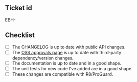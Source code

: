 
<!---Description/motivation above this comment please -->

## Ticket id

<!---Mentioning the ticket id automatically links to Jira. -->

EBH-

## Checklist

- [ ] The CHANGELOG is up to date with public API changes.
- [ ] The [OSS approvals page](https://dth01.ibmgcloud.net/confluence/display/EGA/02+OSSC+Delta+Approvals) is up to date with third-party dependency/version changes.
- [ ] The documentation is up to date and in a good shape.
- [ ] The unit tests for new code I've added are in a good shape.
- [ ] These changes are compatible with R8/ProGuard.
